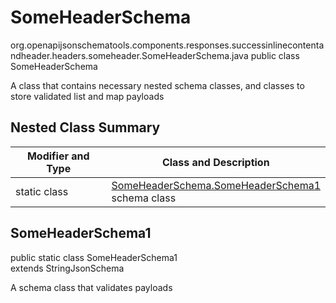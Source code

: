 # SomeHeaderSchema
org.openapijsonschematools.components.responses.successinlinecontentandheader.headers.someheader.SomeHeaderSchema.java
public class SomeHeaderSchema

A class that contains necessary nested schema classes, and classes to store validated list and map payloads

## Nested Class Summary
| Modifier and Type | Class and Description |
| ----------------- | ---------------------- |
| static class | [SomeHeaderSchema.SomeHeaderSchema1](#someheaderschema1)<br> schema class |

## SomeHeaderSchema1
public static class SomeHeaderSchema1<br>
extends StringJsonSchema

A schema class that validates payloads
